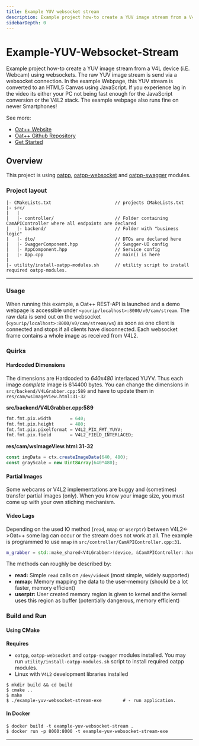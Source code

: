 ```yaml
---
title: Example YUV websocket stream
description: Example project how-to create a YUV image stream from a V4L device (i.E. Webcam) using websockets.
sidebarDepth: 0
---
```


# Example-YUV-Websocket-Stream <seo/>

Example project how-to create a YUV image stream from a V4L device (i.E. Webcam) using websockets.
The raw YUV image stream is send via a websocket connection. In the example Webpage, this YUV stream is converted to an HTML5 Canvas using JavaScript. 
If you experience lag in the video its either your PC not being fast enough for the JavaScript conversion or the V4L2 stack.
The example webpage also runs fine on newer Smartphones!

See more:

- [Oat++ Website](https://oatpp.io/)
- [Oat++ Github Repository](https://github.com/oatpp/oatpp)
- [Get Started](https://oatpp.io/docs/start)

## Overview

This project is using [oatpp](https://github.com/oatpp/oatpp), [oatpp-websocket](https://github.com/oatpp/oatpp-websocket) and [oatpp-swagger](https://github.com/oatpp/oatpp-swagger) modules.

### Project layout

```
|- CMakeLists.txt                        // projects CMakeLists.txt
|- src/
|   |
|   |- controller/                       // Folder containing CamAPIController where all endpoints are declared
|   |- backend/                          // Folder with "business logic"
|   |- dto/                              // DTOs are declared here
|   |- SwaggerComponent.hpp              // Swagger-UI config
|   |- AppComponent.hpp                  // Service config
|   |- App.cpp                           // main() is here
|
|- utility/install-oatpp-modules.sh      // utility script to install required oatpp-modules.
```

---

### Usage
When running this example, a Oat++ REST-API is launched and a demo webpage is accessible under `<yourip/localhost>:8000/v0/cam/stream`.
The raw data is send out on the websocket (`<yourip/localhost>:8000/v0/cam/stream/ws`) as soon as one client is connected and stops if all clients have disconnected.
Each websocket frame contains a whole image as received from V4L2. 

### Quirks

#### Hardcoded Dimensions

The dimensions are Hardcoded to *640x480* interlaced YUYV. Thus each image _complete_ image is 614400 bytes.
You can change the dimensions in `src/backend/V4LGrabber.cpp:589` and have to update them in `res/cam/wsImageView.html:31-32`

**src/backend/V4LGrabber.cpp:589**

```cpp
fmt.fmt.pix.width       = 640;
fmt.fmt.pix.height      = 480;
fmt.fmt.pix.pixelformat = V4L2_PIX_FMT_YUYV;
fmt.fmt.pix.field       = V4L2_FIELD_INTERLACED;
```

**res/cam/wsImageView.html:31-32**
```js
const imgData = ctx.createImageData(640, 480);
const grayScale = new Uint8Array(640*480);
```

#### Partial Images
Some webcams or V4L2 implementations are buggy and (sometimes) transfer partial images (only).
When you know your image size, you must come up with your own stiching mechanism. 

#### Video Lags
Depending on the used IO method (`read`, `mmap` or `userptr`) between V4L2<->Oat++ some lag can occur or the stream does not work at all.
The example is programmed to use `mmap` in `src/controller/CamAPIController.cpp:31`.

```c++
m_grabber = std::make_shared<V4LGrabber>(device, &CamAPIController::handle_frame, m_imageReceivers.get(), V4LGrabber::IO_METHOD_MMAP);
```


The methods can roughly be described by:

- **read:** Simple `read` calls on `/dev/videoX` (most simple, widely supported)
- **mmap:** Memory mapping the data to the user-memory (should be a lot faster, memory efficient)
- **userptr:** User created memory region is given to kernel and the kernel uses this region as buffer (potentially dangerous, memory efficient)


### Build and Run

#### Using CMake

**Requires**

- `oatpp`, `oatpp-websocket` and `oatpp-swagger` modules installed. You may run `utility/install-oatpp-modules.sh` 
script to install required oatpp modules.
- Linux with `V4L2` development libraries installed

```
$ mkdir build && cd build
$ cmake ..
$ make 
$ ./example-yuv-websocket-stream-exe        # - run application.
```

#### In Docker

```
$ docker build -t example-yuv-websocket-stream .
$ docker run -p 8000:8000 -t example-yuv-websocket-stream-exe
```

---